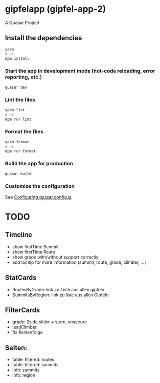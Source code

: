 # gipfelapp (gipfel-app-2)

A Quasar Project

## Install the dependencies
```bash
yarn
# or
npm install
```

### Start the app in development mode (hot-code reloading, error reporting, etc.)
```bash
quasar dev
```


### Lint the files
```bash
yarn lint
# or
npm run lint
```


### Format the files
```bash
yarn format
# or
npm run format
```


### Build the app for production
```bash
quasar build
```

### Customize the configuration
See [Configuring quasar.config.js](https://v2.quasar.dev/quasar-cli-vite/quasar-config-js).


# TODO
## Timeline
- show firstTime Summit
- show firstTime Route
- show grade with/without support correctly
- add tooltip for more information (summit, route, grade, climber, ...)

## StatCards
- RoutesByGrade: link zu Liste aus allen gipfeln
- SummitsByRegion: link zu liste aus allen Gipfeln

## FilterCards
- grade: 2side slider + stern, unsecure
- leadClimber
- fix Reihenfolge

## Seiten:
- table: filtered: routes
- table: filtered: summits
- info: summits
- info: region
